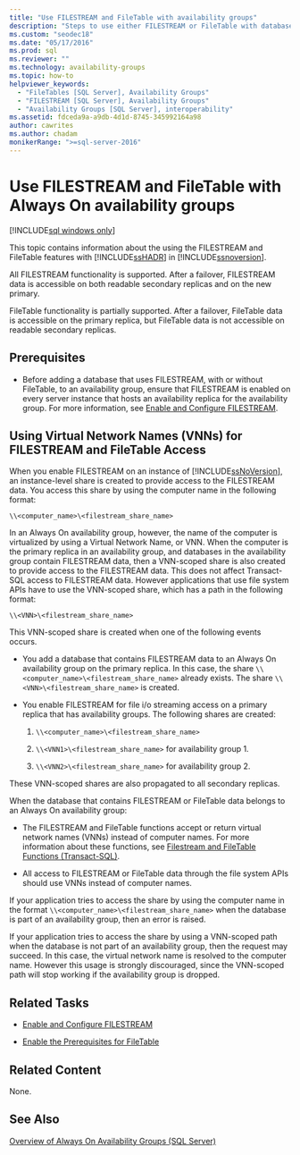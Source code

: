 ```yaml
---
title: "Use FILESTREAM and FileTable with availability groups"
description: "Steps to use either FILESTREAM or FileTable with databases participating in an Always On Availability Group."
ms.custom: "seodec18"
ms.date: "05/17/2016"
ms.prod: sql
ms.reviewer: ""
ms.technology: availability-groups
ms.topic: how-to
helpviewer_keywords: 
  - "FileTables [SQL Server], Availability Groups"
  - "FILESTREAM [SQL Server], Availability Groups"
  - "Availability Groups [SQL Server], interoperability"
ms.assetid: fdceda9a-a9db-4d1d-8745-345992164a98
author: cawrites
ms.author: chadam
monikerRange: ">=sql-server-2016"
---
```

# Use FILESTREAM and FileTable with Always On availability groups

[!INCLUDE[sql windows only](../../../includes/applies-to-version/sql-windows-only.md)]

  This topic contains information about the using the FILESTREAM and FileTable features with [!INCLUDE[ssHADR](../../../includes/sshadr-md.md)] in [!INCLUDE[ssnoversion](../../../includes/ssnoversion-md.md)].  
  
 All FILESTREAM functionality is supported. After a failover, FILESTREAM data is accessible on both readable secondary replicas and on the new primary.  
  
 FileTable functionality is partially supported. After a failover, FileTable data is accessible on the primary replica, but FileTable data is not accessible on readable secondary replicas.  
  
##  <a name="Prerequisites"></a> Prerequisites  
  
-   Before adding a database that uses FILESTREAM, with or without FileTable, to an availability group, ensure that FILESTREAM is enabled on every server instance that hosts an availability replica for the availability group. For more information, see [Enable and Configure FILESTREAM](../../../relational-databases/blob/enable-and-configure-filestream.md).  
  
##  <a name="vnn"></a> Using Virtual Network Names (VNNs) for FILESTREAM and FileTable Access  
 When you enable FILESTREAM on an instance of [!INCLUDE[ssNoVersion](../../../includes/ssnoversion-md.md)], an instance-level share is created to provide access to the FILESTREAM data. You access this share by using the computer name in the following format:  
  
 `\\<computer_name>\<filestream_share_name>`  
  
 In an Always On availability group, however, the name of the computer is virtualized by using a Virtual Network Name, or VNN. When the computer is the primary replica in an availability group, and databases in the availability group contain FILESTREAM data, then a VNN-scoped share is also created to provide access to the FILESTREAM data. This does not affect Transact-SQL access to FILESTREAM data. However applications that use file system APIs have to use the VNN-scoped share, which has a path in the following format:  
  
 `\\<VNN>\<filestream_share_name>`  
  
 This VNN-scoped share is created when one of the following events occurs.  
  
-   You add a database that contains FILESTREAM data to an Always On availability group on the primary replica. In this case, the share `\\<computer_name>\<filestream_share_name>` already exists. The share `\\<VNN>\<filestream_share_name>` is created.  
  
-   You enable FILESTREAM for file i/o streaming access on a primary replica that has availability groups. The following shares are created:  
  
    1.  `\\<computer_name>\<filestream_share_name>`  
  
    2.  `\\<VNN1>\<filestream_share_name>` for availability group 1.  
  
    3.  `\\<VNN2>\<filestream_share_name>` for availability group 2.  
  
 These VNN-scoped shares are also propagated to all secondary replicas.  
  
 When the database that contains FILESTREAM or FileTable data belongs to an Always On availability group:  
  
-   The FILESTREAM and FileTable functions accept or return virtual network names (VNNs) instead of computer names. For more information about these functions, see [Filestream and FileTable Functions &#40;Transact-SQL&#41;](../../../relational-databases/system-functions/filestream-and-filetable-functions-transact-sql.md).  
  
-   All access to FILESTREAM or FileTable data through the file system APIs should use VNNs instead of computer names.  
  
 If your application tries to access the share by using the computer name in the format `\\<computer_name>\<filestream_share_name>` when the database is part of an availability group, then an error is raised.  
  
 If your application tries to access the share by using a VNN-scoped path when the database is not part of an availability group, then the request may succeed. In this case, the virtual network name is resolved to the computer name. However this usage is strongly discouraged, since the VNN-scoped path will stop working if the availability group is dropped.  
  
##  <a name="RelatedTasks"></a> Related Tasks  
  
-   [Enable and Configure FILESTREAM](../../../relational-databases/blob/enable-and-configure-filestream.md)  
  
-   [Enable the Prerequisites for FileTable](../../../relational-databases/blob/enable-the-prerequisites-for-filetable.md)  
  
##  <a name="RelatedContent"></a> Related Content  
 None.  
  
## See Also  
 [Overview of Always On Availability Groups &#40;SQL Server&#41;](../../../database-engine/availability-groups/windows/overview-of-always-on-availability-groups-sql-server.md)  
  
  
